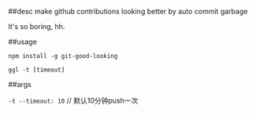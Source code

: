 ##desc
   make github contributions looking better by auto commit garbage

   It's so boring, hh.

##usage

`npm install -g git-good-looking`
```
ggl -t [timeout]

```

##args

`-t --timeout: 10` // 默认10分钟push一次


